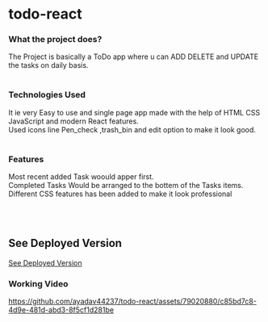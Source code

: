 # todo-react
### What the project does?<br>
The Project is basically a ToDo app where u can ADD DELETE and UPDATE the tasks on daily basis.
<br>
<br>
### Technologies Used<br>
It ie very Easy to use and single page app made with the help of HTML CSS JavaScript and modern React features.<br>
Used icons line Pen_check ,trash_bin and edit option to make it look good.<br>
<br>
### Features<br>
Most recent added Task woould apper  first.<br>
Completed Tasks Would be arranged to the bottem of the Tasks items.<br>
Different CSS features has been added to make it look professional<br>

<br>
<br>

## See Deployed Version <br>
 [See Deployed Version](https://todo-react-alpha-five.vercel.app/)<br>

### Working Video<br>
https://github.com/ayadav44237/todo-react/assets/79020880/c85bd7c8-4d9e-481d-abd3-8f5cf1d281be


